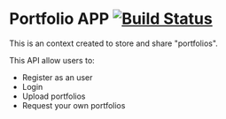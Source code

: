 # Portfolio APP [![Build Status](https://travis-ci.org/PedroOkawa/portfolio-app.svg?branch=develop)](https://travis-ci.org/PedroOkawa/portfolio-context)

This is an context created to store and share "portfolios".

This API allow users to:

* Register as an user
* Login
* Upload portfolios
* Request your own portfolios
